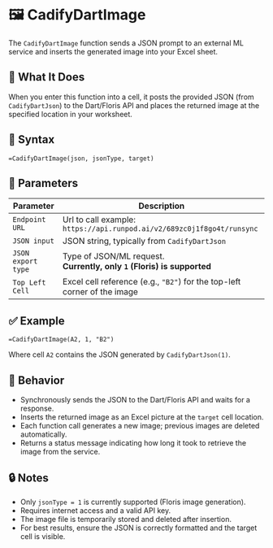 # 🖼️ CadifyDartImage

The `CadifyDartImage` function sends a JSON prompt to an external ML service and inserts the generated image into your Excel sheet.

## 📌 What It Does
When you enter this function into a cell, it posts the provided JSON (from `CadifyDartJson`) to the Dart/Floris API and places the returned image at the specified location in your worksheet.

## 🧾 Syntax

```excel
=CadifyDartImage(json, jsonType, target)
```

## 🧮 Parameters

| Parameter   | Description |
|-------------|-------------|
| `Endpoint URL`       | Url to call example: `https://api.runpod.ai/v2/689zc0j1f8go4t/runsync` |
| `JSON input`      | JSON string, typically from `CadifyDartJson` |
| `JSON export type`  | Type of JSON/ML request.<br>**Currently, only `1` (Floris) is supported** |
| `Top Left Cell`    | Excel cell reference (e.g., `"B2"`) for the top-left corner of the image |

## ✅ Example

```excel
=CadifyDartImage(A2, 1, "B2")
```

Where cell `A2` contains the JSON generated by `CadifyDartJson(1)`.

## 🔁 Behavior
- Synchronously sends the JSON to the Dart/Floris API and waits for a response.
- Inserts the returned image as an Excel picture at the `target` cell location.
- Each function call generates a new image; previous images are deleted automatically.
- Returns a status message indicating how long it took to retrieve the image from the service.

## 🔒 Notes
- Only `jsonType = 1` is currently supported (Floris image generation).
- Requires internet access and a valid API key.
- The image file is temporarily stored and deleted after insertion.
- For best results, ensure the JSON is correctly formatted and the target cell is visible.
